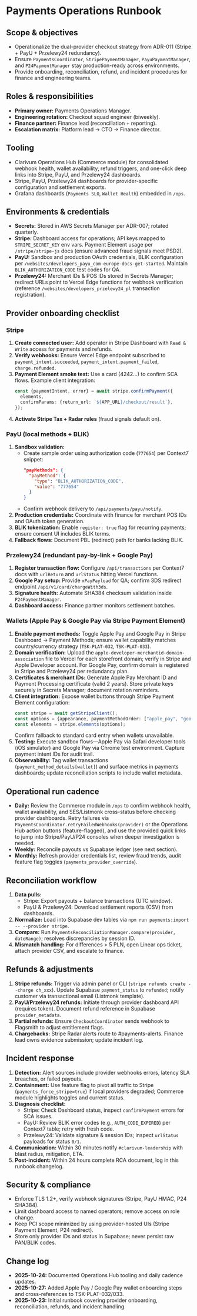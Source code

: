 # Payments Operations Runbook

## Scope & objectives
- Operationalize the dual-provider checkout strategy from ADR-011 (Stripe + PayU + Przelewy24 redundancy).
- Ensure `PaymentsCoordinator`, `StripePaymentManager`, `PayuPaymentManager`, and `P24PaymentManager` stay production-ready across environments.
- Provide onboarding, reconciliation, refund, and incident procedures for finance and engineering teams.

## Roles & responsibilities
- **Primary owner:** Payments Operations Manager.
- **Engineering rotation:** Checkout squad engineer (biweekly).
- **Finance partner:** Finance lead (reconciliation + reporting).
- **Escalation matrix:** Platform lead → CTO → Finance director.

## Tooling
- Clarivum Operations Hub (Commerce module) for consolidated webhook health, wallet availability, refund triggers, and one-click deep links into Stripe, PayU, and Przelewy24 dashboards.
- Stripe, PayU, Przelewy24 dashboards for provider-specific configuration and settlement exports.
- Grafana dashboards (`Payments SLO`, `Wallet Health`) embedded in `/ops`.

## Environments & credentials
- **Secrets:** Stored in AWS Secrets Manager per ADR-007; rotated quarterly.
- **Stripe:** Dashboard access for operations; API keys mapped to `STRIPE_SECRET_KEY` env vars. Payment Element usage per `/stripe/stripe-js` docs (ensure advanced fraud signals meet PSD2).
- **PayU:** Sandbox and production OAuth credentials, BLIK configuration per `/websites/developers_payu_com-europe-docs-get-started`. Maintain `BLIK_AUTHORIZATION_CODE` test codes for QA.
- **Przelewy24:** Merchant IDs & POS IDs stored in Secrets Manager; redirect URLs point to Vercel Edge functions for webhook verification (reference `/websites/developers_przelewy24_pl` transaction registration).

## Provider onboarding checklist
### Stripe
1. **Create connected user:** Add operator in Stripe Dashboard with `Read & Write` access for payments and refunds.
2. **Verify webhooks:** Ensure Vercel Edge endpoint subscribed to `payment_intent.succeeded`, `payment_intent.payment_failed`, `charge.refunded`.
3. **Payment Element smoke test:** Use a card (4242…) to confirm SCA flows. Example client integration:
   ```typescript
   const {paymentIntent, error} = await stripe.confirmPayment({
     elements,
     confirmParams: {return_url: `${APP_URL}/checkout/result`},
   });
   ```
4. **Activate Stripe Tax + Radar rules** (fraud signals default on).

### PayU (local methods + BLIK)
1. **Sandbox validation:**
   - Create sample order using authorization code (`777654`) per Context7 snippet:
     ```json
     "payMethods": {
       "payMethod": {
         "type": "BLIK_AUTHORIZATION_CODE",
         "value": "777654"
       }
     }
     ```
   - Confirm webhook delivery to `/api/payments/payu/notify`.
2. **Production credentials:** Coordinate with finance for merchant POS IDs and OAuth token generation.
3. **BLIK tokenization:** Enable `register: true` flag for recurring payments; ensure consent UI includes BLIK terms.
4. **Fallback flows:** Document PBL (redirect) path for banks lacking BLIK.

### Przelewy24 (redundant pay-by-link + Google Pay)
1. **Register transaction flow:** Configure `/api/transactions` per Context7 docs with `urlReturn` and `urlStatus` hitting Vercel functions.
2. **Google Pay setup:** Provide `xPayPayload` for QA; confirm 3DS redirect endpoint `/api/v1/card/chargeWith3ds`.
3. **Signature health:** Automate SHA384 checksum validation inside `P24PaymentManager`.
4. **Dashboard access:** Finance partner monitors settlement batches.

### Wallets (Apple Pay & Google Pay via Stripe Payment Element)
1. **Enable payment methods:** Toggle Apple Pay and Google Pay in Stripe Dashboard → Payment Methods; ensure wallet capability matches country/currency strategy (`TSK-PLAT-032`, `TSK-PLAT-033`).
2. **Domain verification:** Upload the `apple-developer-merchantid-domain-association` file to Vercel for each storefront domain; verify in Stripe and Apple Developer account. For Google Pay, confirm domain is registered in Stripe and Przelewy24 per redundancy plan.
3. **Certificates & merchant IDs:** Generate Apple Pay Merchant ID and Payment Processing certificate (valid 2 years). Store private keys securely in Secrets Manager; document rotation reminders.
4. **Client integration:** Expose wallet buttons through Stripe Payment Element configuration:
   ```typescript
   const stripe = await getStripeClient();
   const options = {appearance, paymentMethodOrder: ["apple_pay", "google_pay", "card"]};
   const elements = stripe.elements(options);
   ```
   Confirm fallback to standard card entry when wallets unavailable.
5. **Testing:** Execute sandbox flows—Apple Pay via Safari developer tools (iOS simulator) and Google Pay via Chrome test environment. Capture payment intent IDs for audit trail.
6. **Observability:** Tag wallet transactions (`payment_method_details[wallet]`) and surface metrics in payments dashboards; update reconciliation scripts to include wallet metadata.

## Operational run cadence
- **Daily:** Review the Commerce module in `/ops` to confirm webhook health, wallet availability, and SES/Listmonk cross-status before checking provider dashboards. Retry failures via `PaymentsCoordinator.retryFailedWebhooks(provider)` or the Operations Hub action buttons (feature-flagged), and use the provided quick links to jump into Stripe/PayU/P24 consoles when deeper investigation is needed.
- **Weekly:** Reconcile payouts vs Supabase ledger (see next section).
- **Monthly:** Refresh provider credentials list, review fraud trends, audit feature flag toggles (`payments_provider_override`).

## Reconciliation workflow
1. **Data pulls:**
   - Stripe: Export payouts + balance transactions (UTC window).
   - PayU & Przelewy24: Download settlement reports (CSV) from dashboards.
2. **Normalize:** Load into Supabase dev tables via `npm run payments:import -- --provider stripe`.
3. **Compare:** Run `PaymentsReconciliationManager.compare(provider, dateRange)`; resolves discrepancies by session ID.
4. **Mismatch handling:** For differences > 5 PLN, open Linear ops ticket, attach provider CSV, and escalate to finance.

## Refunds & adjustments
1. **Stripe refunds:** Trigger via admin panel or CLI (`stripe refunds create --charge ch_xxx`). Update Supabase `payment_status` to `refunded`; notify customer via transactional email (Listmonk template).
2. **PayU/Przelewy24 refunds:** Initiate through provider dashboard API (requires token). Document refund reference in Supabase `provider_metadata`.
3. **Partial refunds:** Ensure `CheckoutCoordinator` sends webhook to Flagsmith to adjust entitlement flags.
4. **Chargebacks:** Stripe Radar alerts route to #payments-alerts. Finance lead owns evidence submission; update incident log.

## Incident response
1. **Detection:** Alert sources include provider webhooks errors, latency SLA breaches, or failed payouts.
2. **Containment:** Use feature flag to pivot all traffic to Stripe (`payments_force_stripe=true`) if local providers degraded; Commerce module highlights toggles and current status.
3. **Diagnosis checklist:**
   - Stripe: Check Dashboard status, inspect `confirmPayment` errors for SCA issues.
   - PayU: Review BLIK error codes (e.g., `AUTH_CODE_EXPIRED`) per Context7 table; retry with fresh code.
   - Przelewy24: Validate signature & session IDs; inspect `urlStatus` payloads for status `0/1`.
4. **Communication:** Within 30 minutes notify `#clarivum-leadership` with blast radius, mitigation, ETA.
5. **Post-incident:** Within 24 hours complete RCA document, log in this runbook changelog.

## Security & compliance
- Enforce TLS 1.2+, verify webhook signatures (Stripe, PayU HMAC, P24 SHA384).
- Limit dashboard access to named operators; remove access on role change.
- Keep PCI scope minimized by using provider-hosted UIs (Stripe Payment Element, P24 redirect).
- Store only provider IDs and status in Supabase; never persist raw PAN/BLIK codes.

## Change log
- **2025-10-24:** Documented Operations Hub tooling and daily cadence updates.
- **2025-10-27:** Added Apple Pay / Google Pay wallet onboarding steps and cross-references to TSK-PLAT-032/033.
- **2025-10-23:** Initial runbook covering provider onboarding, reconciliation, refunds, and incident handling.
